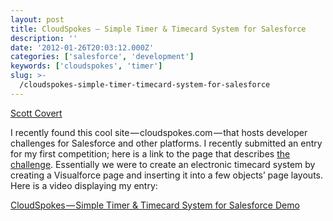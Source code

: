 ```yaml
---
layout: post
title: CloudSpokes — Simple Timer & Timecard System for Salesforce
description: ''
date: '2012-01-26T20:03:12.000Z'
categories: ['salesforce', 'development']
keywords: ['cloudspokes', 'timer']
slug: >-
  /cloudspokes-simple-timer-timecard-system-for-salesforce
---
```


[Scott
Covert](https://www.tython.co/)

I recently found this cool site — cloudspokes.com — that hosts developer challenges for Salesforce and other platforms. I recently submitted an entry for my first competition; here is a link to the page that describes [the challenge](http://www.cloudspokes.com/challenges/1358 "CloudSpokes Challenge"). Essentially we were to create an electronic timecard system by creating a Visualforce page and inserting it into a few objects’ page layouts. Here is a video displaying my entry:

[CloudSpokes — Simple Timer & Timecard System for Salesforce Demo](http://screencast.com/t/S6nsn3yBEdU0 "CloudSpokes - Simple Timer & Timecard System for Salesforce")